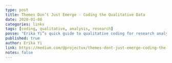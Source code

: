 ```yaml
---
type: post
title: Themes Don’t Just Emerge - Coding the Qualitative Data
date: 2020-01-08
categories: links
tags: [coding, qualitative, analysis, research]
posse: "Erika Yi”s quick guide to qualitative coding for research analysis."
published: true
author: Erika Yi
link: https://medium.com/@projectux/themes-dont-just-emerge-coding-the-qualitative-data-95aff874fdce
notes: false
---
```

